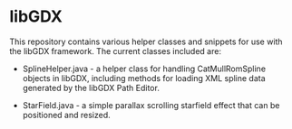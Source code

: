 # libGDX

This repository contains various helper classes and snippets for use with the libGDX framework. The current classes included are:

* SplineHelper.java - a helper class for handling CatMullRomSpline objects in libGDX, including methods for loading XML spline data generated by the libGDX Path Editor.

* StarField.java - a simple parallax scrolling starfield effect that can be positioned and resized.

